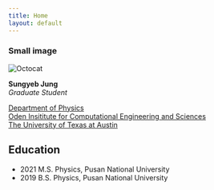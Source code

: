 ```yaml
---
title: Home
layout: default
---
```


### Small image

![Octocat](https://github.githubassets.com/images/icons/emoji/octocat.png)

**Sungyeb Jung**   
_Graduate Student_

[Department of Physics](https://physics.utexas.edu/)   
[Oden Insititute for Computational Engineering and Sciences](https://oden.utexas.edu)   
[The University of Texas at Austin](https://utexas.edu)   

## Education

*   2021	M.S. Physics, Pusan National University
*   2019	B.S. Physics, Pusan National University
